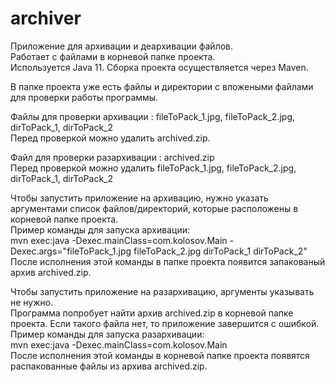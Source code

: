 # archiver
Приложение для архивации и деархивации файлов.<br/> 
Работает с файлами в корневой папке проекта.<br/>
Используется Java 11. Сборка проекта осуществляется через Maven.<br/>

В папке проекта уже есть файлы и директории с вложеными файлами для проверки работы программы.<br/>

Файлы для проверки архивации : fileToPack_1.jpg, fileToPack_2.jpg, dirToPack_1, dirToPack_2<br/>
Перед проверкой можно удалить archived.zip.<br/>

Файл для проверки разархивации : archived.zip<br/>
Перед проверкой можно удалить fileToPack_1.jpg, fileToPack_2.jpg, dirToPack_1, dirToPack_2<br/>

Чтобы запустить приложение на архивацию, нужно указать аргументами список файлов/директорий, которые расположены в корневой папке проекта.<br/>
Пример команды для запуска архивации:<br/>
mvn exec:java -Dexec.mainClass=com.kolosov.Main -Dexec.args="fileToPack_1.jpg fileToPack_2.jpg dirToPack_1 dirToPack_2"<br/>
После исполнения этой команды в папке проекта появится запакованый архив archived.zip.<br/>

Чтобы запустить приложение на разархивацию, аргументы указывать не нужно.<br/>
Программа попробует найти архив archived.zip в корневой папке проекта. Если такого файла нет, то приложение завершится с ошибкой.<br/>
Пример команды для запуска разархивации:<br/>
mvn exec:java -Dexec.mainClass=com.kolosov.Main<br/>
После исполнения этой команды в корневой папке проекта появятся распакованные файлы из архива archived.zip.<br/>
